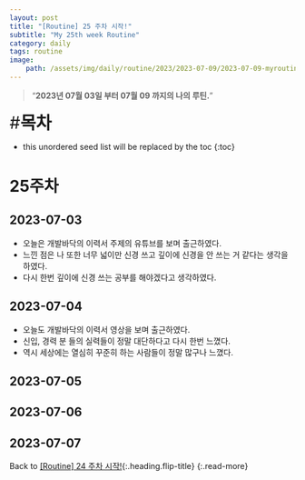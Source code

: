 ```yaml
---
layout: post
title: "[Routine] 25 주차 시작!"
subtitle: "My 25th week Routine"
category: daily
tags: routine
image:
    path: /assets/img/daily/routine/2023/2023-07-09/2023-07-09-myroutine-25th.png
---
```


> “**2023년 07월 03일 부터 07월 09 까지의 나의 루틴.**”

<span style="font-size:30px;">\#**목차**</span>
* this unordered seed list will be replaced by the toc
{:toc}

# 25주차
## 2023-07-03
- 오늘은 개발바닥의 이력서 주제의 유튜브를 보며 출근하였다.
- 느낀 점은 나 또한 너무 넓이만 신경 쓰고 깊이에 신경을 안 쓰는 거 같다는 생각을 하였다.
- 다시 한번 깊이에 신경 쓰는 공부를 해야겠다고 생각하였다.

## 2023-07-04
- 오늘도 개발바닥의 이력서 영상을 보며 출근하였다.
- 신입, 경력 분 들의 실력들이 정말 대단하다고 다시 한번 느꼈다.
- 역시 세상에는 열심히 꾸준히 하는 사람들이 정말 많구나 느꼈다.

## 2023-07-05
## 2023-07-06
## 2023-07-07


Back to [[Routine] 24 주차 시작!](../06-june/2023-06-30-week-24th.md){:.heading.flip-title}
{:.read-more}

[//]: # (Continue with [[Routine] 26 주차 시작!]&#40;../07-july/2023-07-03-week-22th.md&#41;{:.heading.flip-title})
[//]: # ({:.read-more})

<!-- Links -->

<!-- Study Links -->

<!-- Commit Links -->
